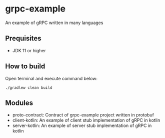 # grpc-example

An example of gRPC written in many languages

## Prequisites

- JDK 11 or higher

## How to build

Open terminal and execute command below:

```
./gradlew clean build
```

## Modules

- proto-contract: Contract of grpc-example project written in protobuf
- client-kotlin: An example of client stub implementation of gRPC in kotlin
- server-kotlin: An example of server stub implementation of gRPC in kotlin
